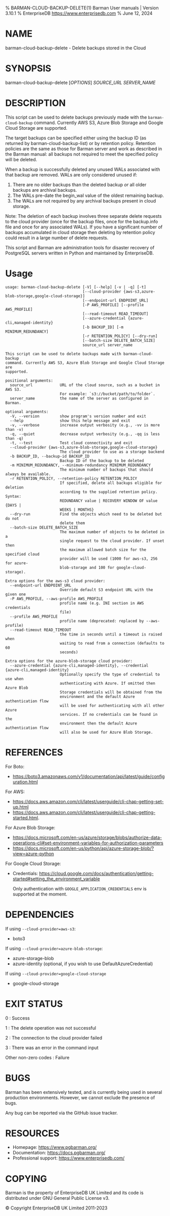 % BARMAN-CLOUD-BACKUP-DELETE(1) Barman User manuals | Version 3.10.1
% EnterpriseDB <https://www.enterprisedb.com>
% June 12, 2024

# NAME

barman-cloud-backup-delete - Delete backups stored in the Cloud

# SYNOPSIS

barman-cloud-backup-delete [*OPTIONS*] *SOURCE_URL* *SERVER_NAME*

# DESCRIPTION

This script can be used to delete backups previously made with the
`barman-cloud-backup` command. Currently AWS S3, Azure Blob Storage and
Google Cloud Storage are supported.

The target backups can be specified either using the backup ID (as
returned by barman-cloud-backup-list) or by retention policy. Retention
policies are the same as those for Barman server and work as described in
the Barman manual: all backups not required to meet the specified policy
will be deleted.

When a backup is successfully deleted any unused WALs associated with that
backup are removed. WALs are only considered unused if:

 1. There are no older backups than the deleted backup *or* all older backups
    are archival backups.
 2. The WALs pre-date the begin_wal value of the oldest remaining backup.
 3. The WALs are not required by any archival backups present in cloud storage.

Note: The deletion of each backup involves three separate delete requests
to the cloud provider (once for the backup files, once for the backup.info
file and once for any associated WALs). If you have a significant number of
backups accumulated in cloud storage then deleting by retention policy could
result in a large number of delete requests.

This script and Barman are administration tools for disaster recovery
of PostgreSQL servers written in Python and maintained by EnterpriseDB.

# Usage

```console
usage: barman-cloud-backup-delete [-V] [--help] [-v | -q] [-t]
                                  [--cloud-provider {aws-s3,azure-blob-storage,google-cloud-storage}]
                                  [--endpoint-url ENDPOINT_URL]
                                  [-P AWS_PROFILE] [--profile AWS_PROFILE]
                                  [--read-timeout READ_TIMEOUT]
                                  [--azure-credential {azure-cli,managed-identity}
                                  [-b BACKUP_ID] [-m MINIMUM_REDUNDANCY]
                                  [-r RETENTION_POLICY] [--dry-run]
                                  [--batch-size DELETE_BATCH_SIZE]
                                  source_url server_name

This script can be used to delete backups made with barman-cloud-backup
command. Currently AWS S3, Azure Blob Storage and Google Cloud Storage are
supported.

positional arguments:
  source_url            URL of the cloud source, such as a bucket in AWS S3.
                        For example: `s3://bucket/path/to/folder`.
  server_name           the name of the server as configured in Barman.

optional arguments:
  -V, --version         show program's version number and exit
  --help                show this help message and exit
  -v, --verbose         increase output verbosity (e.g., -vv is more than -v)
  -q, --quiet           decrease output verbosity (e.g., -qq is less than -q)
  -t, --test            Test cloud connectivity and exit
  --cloud-provider {aws-s3,azure-blob-storage,google-cloud-storage}
                        The cloud provider to use as a storage backend
  -b BACKUP_ID, --backup-id BACKUP_ID
                        Backup ID of the backup to be deleted
  -m MINIMUM_REDUNDANCY, --minimum-redundancy MINIMUM_REDUNDANCY
                        The minimum number of backups that should always be available.
  -r RETENTION_POLICY, --retention-policy RETENTION_POLICY
                        If specified, delete all backups eligible for deletion
                        according to the supplied retention policy. Syntax:
                        REDUNDANCY value | RECOVERY WINDOW OF value {DAYS |
                        WEEKS | MONTHS}
  --dry-run             Find the objects which need to be deleted but do not
                        delete them
  --batch-size DELETE_BATCH_SIZE
                        The maximum number of objects to be deleted in a
                        single request to the cloud provider. If unset then
                        the maximum allowed batch size for the specified cloud
                        provider will be used (1000 for aws-s3, 256 for azure-
                        blob-storage and 100 for google-cloud-storage).

Extra options for the aws-s3 cloud provider:
  --endpoint-url ENDPOINT_URL
                        Override default S3 endpoint URL with the given one
  -P AWS_PROFILE, --aws-profile AWS_PROFILE
                        profile name (e.g. INI section in AWS credentials
                        file)
  --profile AWS_PROFILE
                        profile name (deprecated: replaced by --aws-profile)
  --read-timeout READ_TIMEOUT
                        the time in seconds until a timeout is raised when
                        waiting to read from a connection (defaults to 60
                        seconds)

Extra options for the azure-blob-storage cloud provider:
  --azure-credential {azure-cli,managed-identity}, --credential {azure-cli,managed-identity}
                        Optionally specify the type of credential to use when
                        authenticating with Azure. If omitted then Azure Blob
                        Storage credentials will be obtained from the
                        environment and the default Azure authentication flow
                        will be used for authenticating with all other Azure
                        services. If no credentials can be found in the
                        environment then the default Azure authentication flow
                        will also be used for Azure Blob Storage.
```

# REFERENCES

For Boto:

* <https://boto3.amazonaws.com/v1/documentation/api/latest/guide/configuration.html>

For AWS:

* <https://docs.aws.amazon.com/cli/latest/userguide/cli-chap-getting-set-up.html>
* <https://docs.aws.amazon.com/cli/latest/userguide/cli-chap-getting-started.html>.

For Azure Blob Storage:

* <https://docs.microsoft.com/en-us/azure/storage/blobs/authorize-data-operations-cli#set-environment-variables-for-authorization-parameters>
* <https://docs.microsoft.com/en-us/python/api/azure-storage-blob/?view=azure-python>

For Google Cloud Storage:

* Credentials: <https://cloud.google.com/docs/authentication/getting-started#setting_the_environment_variable>

  Only authentication with `GOOGLE_APPLICATION_CREDENTIALS` env is supported at the moment.

# DEPENDENCIES

If using `--cloud-provider=aws-s3`:

* boto3

If using `--cloud-provider=azure-blob-storage`:

* azure-storage-blob
* azure-identity (optional, if you wish to use DefaultAzureCredential)

If using `--cloud-provider=google-cloud-storage`

* google-cloud-storage

# EXIT STATUS

0
:   Success

1
:   The delete operation was not successful

2
:   The connection to the cloud provider failed

3
:   There was an error in the command input

Other non-zero codes
:   Failure

# BUGS

Barman has been extensively tested, and is currently being used in several
production environments. However, we cannot exclude the presence of bugs.

Any bug can be reported via the GitHub issue tracker.

# RESOURCES

* Homepage: <https://www.pgbarman.org/>
* Documentation: <https://docs.pgbarman.org/>
* Professional support: <https://www.enterprisedb.com/>

# COPYING

Barman is the property of EnterpriseDB UK Limited
and its code is distributed under GNU General Public License v3.

© Copyright EnterpriseDB UK Limited 2011-2023
